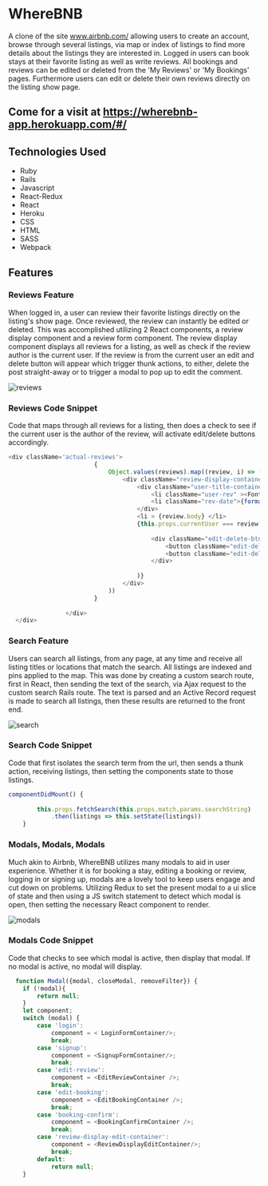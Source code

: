# WhereBNB
A clone of the site www.airbnb.com/ allowing users to create an account, browse through several listings, via map or index of listings to find more details about the listings they are interested in. Logged in users can book stays at their favorite listing as well as write reviews. All bookings and reviews can be edited or deleted from the 'My Reviews' or 'My Bookings' pages. Furthermore users can edit or delete their own reviews directly on the listing show page.  

## Come for a visit at https://wherebnb-app.herokuapp.com/#/

## Technologies Used

* Ruby
* Rails
* Javascript
* React-Redux
* React
* Heroku
* CSS
* HTML
* SASS
* Webpack

## Features

### Reviews Feature
When logged in, a user can review their favorite listings directly on the listing's show page. Once reviewed, the review can instantly be edited or deleted. This was accomplished utilizing 2 React components, a review display component and a review form component. The review display component displays all reviews for a listing, as well as check if the review author is the current user. If the review is from the current user an edit and delete button will appear which trigger thunk actions, to either, delete the post straight-away or to trigger a modal to pop up to edit the comment.


![reviews](https://user-images.githubusercontent.com/78226696/127342207-95830a45-8ebb-4ee3-a4d6-69224364a760.gif)

### Reviews Code Snippet
Code that maps through all reviews for a listing, then does a check to see if the current user is the author of the review, will activate edit/delete buttons accordingly.
```js
<div className='actual-reviews'>
                        { 
                            Object.values(reviews).map((review, i) => (
                                <div className="review-display-container" key={i}>
                                    <div className="user-title-container">
                                        <li className="user-rev" ><FontAwesomeIcon className="rev-user-icon"  icon={faUserCircle}  />{review.guest.first_name} </li>
                                        <li className="rev-date">{format(new Date(review.createdAt),'MMMM yyyy' )}</li>
                                    </div>
                                    <li > {review.body} </li>
                                    {this.props.currentUser === review.guest.id && (
                                        
                                        <div className="edit-delete-btns-container">
                                            <button className="edit-delete-review-btns" value={review.id} onClick={this.handleDelete}>Delete </button>
                                            <button className="edit-delete-review-btns" value={review.id} onClick={this.handleEdit}>Edit </button>
                                        </div>
                                    
                                    )}
                                </div>
                            ))
                        }
                    
                </div> 
  </div>
  ```



### Search Feature
Users can search all listings, from any page, at any time and receive all listing titles or locations that match the search. All listings are indexed and pins applied to the map. This was done by creating a custom search route, first in React, then sending the text of the search, via Ajax request to the custom search Rails route. The text is parsed and an Active Record request is made to search all listings, then these results are returned to the front end.

![search](https://user-images.githubusercontent.com/78226696/127343997-b35f31f1-a698-4fee-a1bd-0a849d80a7ab.gif)

### Search Code Snippet
Code that first isolates the search term from the url, then sends a thunk action, receiving listings, then setting the components state to those listings.
```js
componentDidMount() {
        
        this.props.fetchSearch(this.props.match.params.searchString)
            .then(listings => this.setState(listings))
    }
```

### Modals, Modals, Modals
Much akin to Airbnb, WhereBNB utilizes many modals to aid in user experience. Whether it is for booking a stay, editing a booking or review, logging in or signing up, modals are a lovely tool to keep users engage and cut down on problems. Utilizing Redux to set the present modal to a ui slice of state and then using a JS switch statement to detect which modal is open, then setting the necessary React component to render.

![modals](https://user-images.githubusercontent.com/78226696/127345674-0d06eedb-f8a0-49e4-a8a6-60ff6f5d15d4.gif)


### Modals Code Snippet
Code that checks to see which modal is active, then display that modal. If no modal is active, no modal will display.
```js
  function Modal({modal, closeModal, removeFilter}) {
    if (!modal){
        return null;
    }
    let component;
    switch (modal) {
        case 'login':
            component = < LoginFormContainer/>;
            break;
        case 'signup':
            component = <SignupFormContainer/>;
            break;
        case 'edit-review':
            component = <EditReviewContainer />;
            break;
        case 'edit-booking':
            component = <EditBookingContainer />;
            break;
        case 'booking-confirm':
            component = <BookingConfirmContainer />;
            break;
        case 'review-display-edit-container':
            component = <ReviewDisplayEditContainer/>;
            break;
        default:
            return null;
    }
```


